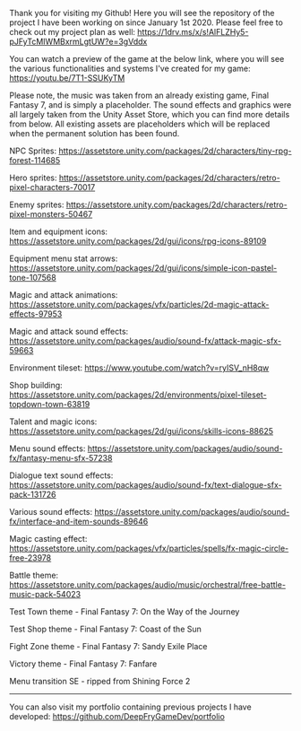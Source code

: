 Thank you for visiting my Github! Here you will see the repository of the project I have been working on since January 1st 2020. Please feel free to check out my project plan as well: https://1drv.ms/x/s!AlFLZHy5-pJFyTcMIWMBxrmLgtUW?e=3gVddx

You can watch a preview of the game at the below link, where you will see the various functionalities and systems I've created for my game: https://youtu.be/7T1-SSUKyTM

Please note, the music was taken from an already existing game, Final Fantasy 7, and is simply a placeholder. The sound effects and graphics were all largely taken from the Unity Asset Store, which you can find more details from below. All existing assets are placeholders which will be replaced when the permanent solution has been found.

NPC Sprites: https://assetstore.unity.com/packages/2d/characters/tiny-rpg-forest-114685

Hero sprites: https://assetstore.unity.com/packages/2d/characters/retro-pixel-characters-70017

Enemy sprites: https://assetstore.unity.com/packages/2d/characters/retro-pixel-monsters-50467

Item and equipment icons: https://assetstore.unity.com/packages/2d/gui/icons/rpg-icons-89109

Equipment menu stat arrows: https://assetstore.unity.com/packages/2d/gui/icons/simple-icon-pastel-tone-107568

Magic and attack animations: https://assetstore.unity.com/packages/vfx/particles/2d-magic-attack-effects-97953

Magic and attack sound effects: https://assetstore.unity.com/packages/audio/sound-fx/attack-magic-sfx-59663

Environment tileset: https://www.youtube.com/watch?v=ryISV_nH8qw

Shop building: https://assetstore.unity.com/packages/2d/environments/pixel-tileset-topdown-town-63819

Talent and magic icons: https://assetstore.unity.com/packages/2d/gui/icons/skills-icons-88625

Menu sound effects: https://assetstore.unity.com/packages/audio/sound-fx/fantasy-menu-sfx-57238

Dialogue text sound effects: https://assetstore.unity.com/packages/audio/sound-fx/text-dialogue-sfx-pack-131726

Various sound effects: https://assetstore.unity.com/packages/audio/sound-fx/interface-and-item-sounds-89646

Magic casting effect: https://assetstore.unity.com/packages/vfx/particles/spells/fx-magic-circle-free-23978

Battle theme: https://assetstore.unity.com/packages/audio/music/orchestral/free-battle-music-pack-54023

Test Town theme - Final Fantasy 7: On the Way of the Journey

Test Shop theme - Final Fantasy 7: Coast of the Sun

Fight Zone theme - Final Fantasy 7: Sandy Exile Place

Victory theme - Final Fantasy 7: Fanfare

Menu transition SE - ripped from Shining Force 2

-----

You can also visit my portfolio containing previous projects I have developed: https://github.com/DeepFryGameDev/portfolio